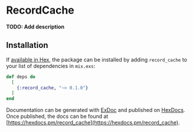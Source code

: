 # RecordCache

**TODO: Add description**

## Installation

If [available in Hex](https://hex.pm/docs/publish), the package can be installed
by adding `record_cache` to your list of dependencies in `mix.exs`:

```elixir
def deps do
  [
    {:record_cache, "~> 0.1.0"}
  ]
end
```

Documentation can be generated with [ExDoc](https://github.com/elixir-lang/ex_doc)
and published on [HexDocs](https://hexdocs.pm). Once published, the docs can
be found at [https://hexdocs.pm/record_cache](https://hexdocs.pm/record_cache).

